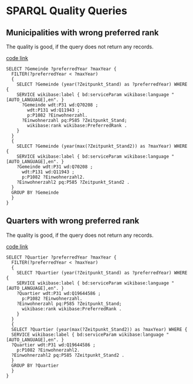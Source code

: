 # SPARQL Quality Queries

## Municipalities with wrong preferred rank

The quality is good, if the query does not return any records.

[code link](https://w.wiki/CZd)
```SPARQL
SELECT ?Gemeinde ?preferredYear ?maxYear {
  FILTER(?preferredYear < ?maxYear)
  {
    SELECT ?Gemeinde (year(?Zeitpunkt_Stand) as ?preferredYear) WHERE {
    SERVICE wikibase:label { bd:serviceParam wikibase:language "[AUTO_LANGUAGE],en". }
      ?Gemeinde wdt:P31 wd:Q70208 ;
        wdt:P131 wd:Q11943 ;
        p:P1082 ?Einwohnerzahl. 
      ?Einwohnerzahl pq:P585 ?Zeitpunkt_Stand;
        wikibase:rank wikibase:PreferredRank .
    }
  }
  {
    SELECT ?Gemeinde (year(max(?Zeitpunkt_Stand2)) as ?maxYear) WHERE {
    SERVICE wikibase:label { bd:serviceParam wikibase:language "[AUTO_LANGUAGE],en". }
    ?Gemeinde wdt:P31 wd:Q70208 ;
      wdt:P131 wd:Q11943 ;
      p:P1082 ?Einwohnerzahl2. 
    ?Einwohnerzahl2 pq:P585 ?Zeitpunkt_Stand2 .
  }
  GROUP BY ?Gemeinde
  }
}
```

## Quarters with wrong preferred rank

The quality is good, if the query does not return any records.

[code link](https://w.wiki/CZe)
```SPARQL
SELECT ?Quartier ?preferredYear ?maxYear {
  FILTER(?preferredYear < ?maxYear)
  {
    SELECT ?Quartier (year(?Zeitpunkt_Stand) as ?preferredYear) WHERE {
    SERVICE wikibase:label { bd:serviceParam wikibase:language "[AUTO_LANGUAGE],en". }
    ?Quartier wdt:P31 wd:Q19644586 ;
      p:P1082 ?Einwohnerzahl. 
    ?Einwohnerzahl pq:P585 ?Zeitpunkt_Stand;
      wikibase:rank wikibase:PreferredRank .
    }
  }
  {
  SELECT ?Quartier (year(max(?Zeitpunkt_Stand2)) as ?maxYear) WHERE {
  SERVICE wikibase:label { bd:serviceParam wikibase:language "[AUTO_LANGUAGE],en". }
  ?Quartier wdt:P31 wd:Q19644586 ;
    p:P1082 ?Einwohnerzahl2. 
  ?Einwohnerzahl2 pq:P585 ?Zeitpunkt_Stand2 .
  }
  GROUP BY ?Quartier
  }
}
```
